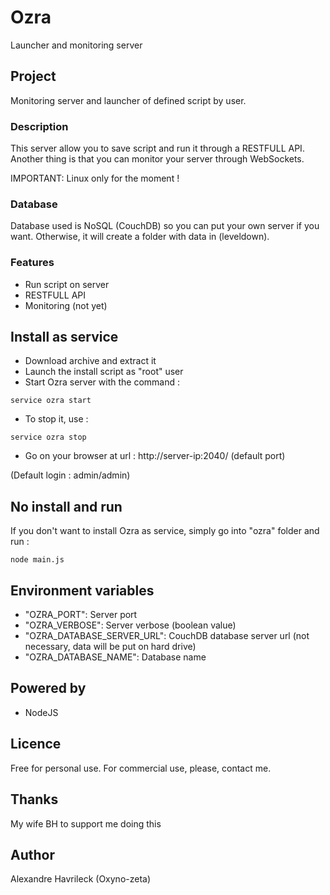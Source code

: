 # Ozra
Launcher and monitoring server

## Project
Monitoring server and launcher of defined script by user.

### Description
This server allow you to save script and run it through a RESTFULL API.
Another thing is that you can monitor your server through WebSockets.

IMPORTANT: Linux only for the moment !

### Database
Database used is NoSQL (CouchDB) so you can put your own server if you want.
Otherwise, it will create a folder with data in (leveldown).

### Features
- Run script on server
- RESTFULL API
- Monitoring (not yet)

## Install as service
- Download archive and extract it
- Launch the install script as "root" user
- Start Ozra server with the command :
```
service ozra start
```
- To stop it, use :
```
service ozra stop
```
- Go on your browser at url : http://server-ip:2040/ (default port)

(Default login : admin/admin)

## No install and run
If you don't want to install Ozra as service, simply go into "ozra" folder and run :
```
node main.js
```

## Environment variables
- "OZRA_PORT": Server port
- "OZRA_VERBOSE": Server verbose (boolean value)
- "OZRA_DATABASE_SERVER_URL": CouchDB database server url (not necessary, data will be put on hard drive)
- "OZRA_DATABASE_NAME": Database name

## Powered by
- NodeJS

## Licence
Free for personal use. For commercial use, please, contact me.

## Thanks
My wife BH to support me doing this

## Author
Alexandre Havrileck (Oxyno-zeta)
